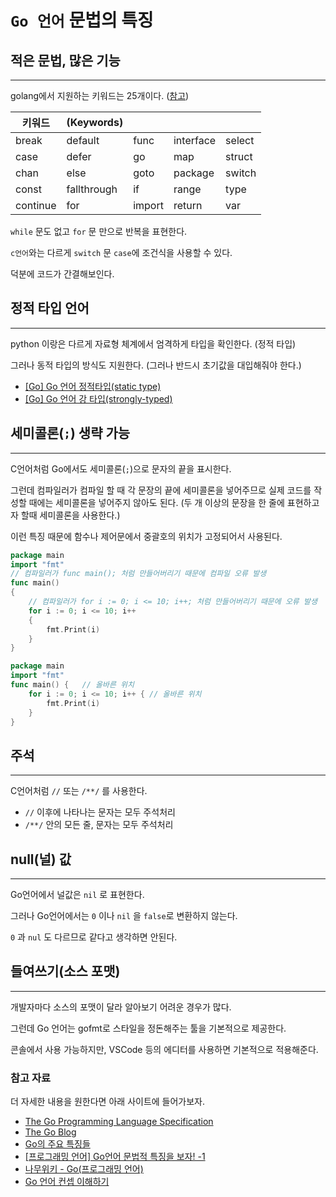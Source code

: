 # `Go 언어` 문법의 특징

## 적은 문법, 많은 기능
---

golang에서 지원하는 키워드는 25개이다. ([참고](https://golang.org/ref/spec#Keywords))

| 키워드   | (Keywords)  |        |           |        |
| -------- | ----------- | ------ | --------- | ------ |
| break    | default     | func   | interface | select |
| case     | defer       | go     | map       | struct |
| chan     | else        | goto   | package   | switch |
| const    | fallthrough | if     | range     | type   |
| continue | for         | import | return    | var    |

`while` 문도 없고 `for` 문 만으로 반복을 표현한다.

`c언어`와는 다르게 `switch` 문 `case`에 조건식을 사용할 수 있다.

덕분에 코드가 간결해보인다.

## 정적 타입 언어
---

python 이랑은 다르게 자료형 체계에서 엄격하게 타입을 확인한다. (정적 타입)

그러나 동적 타입의 방식도 지원한다. (그러나 반드시 초기값을 대입해줘야 한다.)

- [[Go] Go 언어 정적타입(static type)](https://artist-developer.tistory.com/6)
- [[Go] Go 언어 강 타입(strongly-typed)](https://artist-developer.tistory.com/9)

## 세미콜론(`;`) 생략 가능
---

C언어처럼 Go에서도 세미콜론(`;`)으로 문자의 끝을 표시한다.

그런데 컴파일러가 컴파일 할 때 각 문장의 끝에 세미콜론을 넣어주므로 실제 코드를 작성할 때에는 세미콜론을 넣어주지 않아도 된다. (두 개 이상의 문장을 한 줄에 표현하고자 할때 세미콜론을 사용한다.)

이런 특징 때문에 함수나 제어문에서 중괄호의 위치가 고정되어서 사용된다.

```go
package main
import "fmt"
// 컴파일러가 func main(); 처럼 만들어버리기 때문에 컴파일 오류 발생
func main() 
{
    // 컴파일러가 for i := 0; i <= 10; i++; 처럼 만들어버리기 때문에 오류 발생
    for i := 0; i <= 10; i++ 
    {
        fmt.Print(i)
    }
}
```

```go
package main
import "fmt"
func main() {   // 올바른 위치
    for i := 0; i <= 10; i++ { // 올바른 위치
        fmt.Print(i)
    }
}
```

## 주석
---

C언어처럼 `//` 또는 `/**/` 를 사용한다.

- `//` 이후에 나타나는 문자는 모두 주석처리
- `/**/` 안의 모든 줄, 문자는 모두 주석처리

## null(널) 값
---

Go언어에서 널값은 `nil` 로 표현한다.

그러나 Go언어에서는 `0` 이나 `nil` 을 `false`로 변환하지 않는다.

`0` 과 `nul` 도 다르므로 같다고 생각하면 안된다.

## 들여쓰기(소스 포맷)
---

개발자마다 소스의 포맷이 달라 알아보기 어려운 경우가 많다.

그런데 Go 언어는 gofmt로 스타일을 정돈해주는 툴을 기본적으로 제공한다.

콘솔에서 사용 가능하지만, VSCode 등의 에디터를 사용하면 기본적으로 적용해준다.

### 참고 자료

더 자세한 내용을 원한다면 아래 사이트에 들어가보자.

- [The Go Programming Language Specification](https://golang.org/ref/spec)
- [The Go Blog](https://go.dev/blog/all)
- [Go의 주요 특징들](https://golangkorea.github.io/post/go-start/feature/)
- [[프로그래밍 언어] Go언어 문법적 특징을 보자! -1](https://inspire12.tistory.com/12)
- [나무위키 - Go(프로그래밍 언어)](https://namu.wiki/w/Go(%ED%94%84%EB%A1%9C%EA%B7%B8%EB%9E%98%EB%B0%8D%20%EC%96%B8%EC%96%B4))
- [Go 언어 컨셉 이해하기](https://judo0179.tistory.com/80)